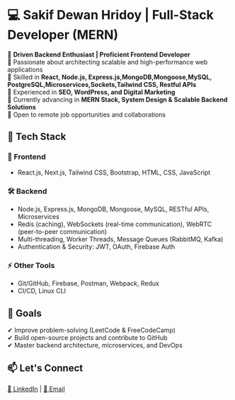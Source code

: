 # 💻 Sakif Dewan Hridoy | Full-Stack Developer (MERN)

🚀 **Driven Backend Enthusiast | Proficient Frontend Developer**  
🔹 Passionate about architecting scalable and high-performance web applications  
🔹 Skilled in **React, Node.js, Express.js,MongoDB,Mongoose,MySQL, PostgreSQL,Microservices,Sockets,Tailwind CSS, Restful APIs**  
🔹 Experienced in **SEO, WordPress, and Digital Marketing**  
🔹 Currently advancing in **MERN Stack, System Design & Scalable Backend Solutions**  
🔹 Open to remote job opportunities and collaborations  

## 📌 Tech Stack  

### 🚀 Frontend  
- React.js, Next.js, Tailwind CSS, Bootstrap, HTML, CSS, JavaScript  

### 🛠 Backend  
- Node.js, Express.js, MongoDB, Mongoose, MySQL, RESTful APIs, Microservices   
- Redis (caching), WebSockets (real-time communication), WebRTC (peer-to-peer communication)  
- Multi-threading, Worker Threads, Message Queues (RabbitMQ, Kafka)  
- Authentication & Security: JWT, OAuth, Firebase Auth  

### ⚡ Other Tools  
- Git/GitHub, Firebase, Postman, Webpack, Redux  
- CI/CD, Linux CLI  

## 🎯 Goals  
✔ Improve problem-solving (LeetCode & FreeCodeCamp)  
✔ Build open-source projects and contribute to GitHub  
✔ Master backend architecture, microservices, and DevOps  

## 📫 Let's Connect  
[🔗 LinkedIn](https://www.linkedin.com/in/sakif-hridoy) | [📩 Email](mailto:sakifworkspace@gmail.com)

